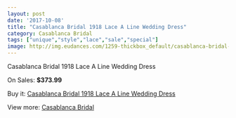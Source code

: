 ```yaml
---
layout: post
date: '2017-10-08'
title: "Casablanca Bridal 1918 Lace A Line Wedding Dress"
category: Casablanca Bridal
tags: ["unique","style","lace","sale","special"]
image: http://img.eudances.com/1259-thickbox_default/casablanca-bridal-1918-lace-a-line-wedding-dress.jpg
---
```

Casablanca Bridal 1918 Lace A Line Wedding Dress

On Sales: **$373.99**
<a href="https://www.eudances.com/en/casablanca-bridal/446-casablanca-bridal-1918-lace-a-line-wedding-dress.html"><amp-img layout="responsive" width="600" height="600" src="//img.eudances.com/1259-thickbox_default/casablanca-bridal-1918-lace-a-line-wedding-dress.jpg" alt="Casablanca Bridal 1918 Lace A Line Wedding Dress 0" /></a>
<a href="https://www.eudances.com/en/casablanca-bridal/446-casablanca-bridal-1918-lace-a-line-wedding-dress.html"><amp-img layout="responsive" width="600" height="600" src="//img.eudances.com/1261-thickbox_default/casablanca-bridal-1918-lace-a-line-wedding-dress.jpg" alt="Casablanca Bridal 1918 Lace A Line Wedding Dress 1" /></a>
<a href="https://www.eudances.com/en/casablanca-bridal/446-casablanca-bridal-1918-lace-a-line-wedding-dress.html"><amp-img layout="responsive" width="600" height="600" src="//img.eudances.com/1260-thickbox_default/casablanca-bridal-1918-lace-a-line-wedding-dress.jpg" alt="Casablanca Bridal 1918 Lace A Line Wedding Dress 2" /></a>

Buy it: [Casablanca Bridal 1918 Lace A Line Wedding Dress](https://www.eudances.com/en/casablanca-bridal/446-casablanca-bridal-1918-lace-a-line-wedding-dress.html "Casablanca Bridal 1918 Lace A Line Wedding Dress")

View more: [Casablanca Bridal](https://www.eudances.com/en/4-casablanca-bridal "Casablanca Bridal")